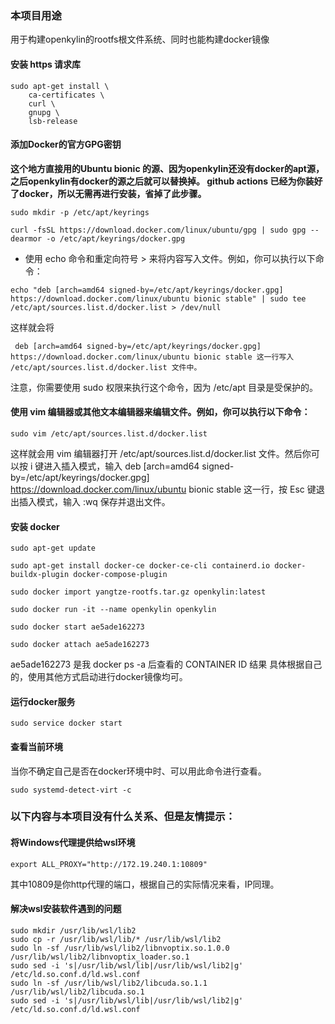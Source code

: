 ### 本项目用途

用于构建openkylin的rootfs根文件系统、同时也能构建docker镜像

#### 安装 https 请求库

```
sudo apt-get install \
    ca-certificates \
    curl \
    gnupg \
    lsb-release
```

#### 添加Docker的官方GPG密钥

**这个地方直接用的Ubuntu bionic 的源、因为openkylin还没有docker的apt源，之后openkylin有docker的源之后就可以替换掉。
github actions 已经为你装好了docker，所以无需再进行安装，省掉了此步骤。**

```
sudo mkdir -p /etc/apt/keyrings
```

```
curl -fsSL https://download.docker.com/linux/ubuntu/gpg | sudo gpg --dearmor -o /etc/apt/keyrings/docker.gpg
```

- 使用 echo 命令和重定向符号 > 来将内容写入文件。例如，你可以执行以下命令：

```
echo "deb [arch=amd64 signed-by=/etc/apt/keyrings/docker.gpg] https://download.docker.com/linux/ubuntu bionic stable" | sudo tee /etc/apt/sources.list.d/docker.list > /dev/null
```

这样就会将

```
 deb [arch=amd64 signed-by=/etc/apt/keyrings/docker.gpg] https://download.docker.com/linux/ubuntu bionic stable 这一行写入 /etc/apt/sources.list.d/docker.list 文件中。
```

 注意，你需要使用 sudo 权限来执行这个命令，因为 /etc/apt 目录是受保护的。

#### 使用 vim 编辑器或其他文本编辑器来编辑文件。例如，你可以执行以下命令：

```
sudo vim /etc/apt/sources.list.d/docker.list
```

这样就会用 vim 编辑器打开 /etc/apt/sources.list.d/docker.list 文件。然后你可以按 i 键进入插入模式，输入 deb [arch=amd64 signed-by=/etc/apt/keyrings/docker.gpg] https://download.docker.com/linux/ubuntu bionic stable 这一行，按 Esc 键退出插入模式，输入 :wq 保存并退出文件。

#### 安装 docker

```
sudo apt-get update
```

```
sudo apt-get install docker-ce docker-ce-cli containerd.io docker-buildx-plugin docker-compose-plugin
```

```
sudo docker import yangtze-rootfs.tar.gz openkylin:latest
```

```
sudo docker run -it --name openkylin openkylin
```

```
sudo docker start ae5ade162273
```

```
sudo docker attach ae5ade162273
```

ae5ade162273 是我 docker ps -a 后查看的 CONTAINER ID 结果 具体根据自己的，使用其他方式启动进行docker镜像均可。

#### 运行docker服务

```
sudo service docker start
```

#### 查看当前环境

当你不确定自己是否在docker环境中时、可以用此命令进行查看。

```
sudo systemd-detect-virt -c
```

### 以下内容与本项目没有什么关系、但是友情提示：

#### 将Windows代理提供给wsl环境

```
export ALL_PROXY="http://172.19.240.1:10809"
```

其中10809是你http代理的端口，根据自己的实际情况来看，IP同理。

#### 解决wsl安装软件遇到的问题

```
sudo mkdir /usr/lib/wsl/lib2
sudo cp -r /usr/lib/wsl/lib/* /usr/lib/wsl/lib2
sudo ln -sf /usr/lib/wsl/lib2/libnvoptix.so.1.0.0 /usr/lib/wsl/lib2/libnvoptix_loader.so.1
sudo sed -i 's|/usr/lib/wsl/lib|/usr/lib/wsl/lib2|g' /etc/ld.so.conf.d/ld.wsl.conf
sudo ln -sf /usr/lib/wsl/lib2/libcuda.so.1.1 /usr/lib/wsl/lib2/libcuda.so.1
sudo sed -i 's|/usr/lib/wsl/lib|/usr/lib/wsl/lib2|g' /etc/ld.so.conf.d/ld.wsl.conf
```
